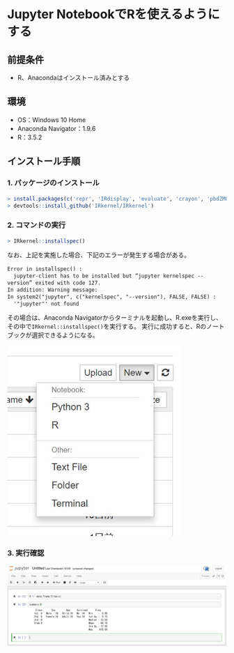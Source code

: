 # Jupyter NotebookでRを使えるようにする

## 前提条件
- R、Anacondaはインストール済みとする

## 環境
- OS：Windows 10 Home
- Anaconda Navigator：1.9.6
- R：3.5.2

## インストール手順

### 1. パッケージのインストール

```R
> install.packages(c('repr', 'IRdisplay', 'evaluate', 'crayon', 'pbdZMQ', 'devtools', 'uuid', 'digest'))
> devtools::install_github('IRkernel/IRkernel')
```

### 2. コマンドの実行

```R
> IRkernel::installspec()
```

なお、上記を実施した場合、下記のエラーが発生する場合がある。

```
Error in installspec() :
  jupyter-client has to be installed but “jupyter kernelspec --version” exited with code 127.
In addition: Warning message:
In system2("jupyter", c("kernelspec", "--version"), FALSE, FALSE) :
  '"jupyter"' not found
```

その場合は、Anaconda Navigatorからターミナルを起動し、R.exeを実行し、その中で`IRkernel::installspec()`を実行する。
実行に成功すると、Rのノートブックが選択できるようになる。

<img src=".\img\R_installed.JPG" width="400">

### 3. 実行確認

<img src=".\img\R_notebook.JPG">